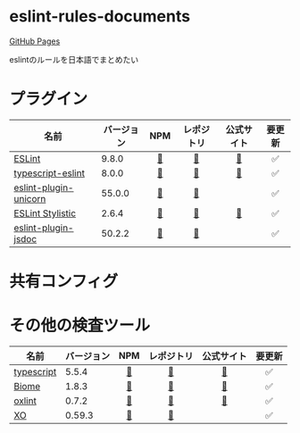 # eslint-rules-documents

[GitHub Pages](https://mikiymk.github.io/eslint-rules-documents/)

eslintのルールを日本語でまとめたい

# プラグイン

| 名前                               | バージョン |                                NPM                                 |                                レポジトリ                                |             公式サイト             | 要更新 |
| ---------------------------------- | ---------- | :----------------------------------------------------------------: | :----------------------------------------------------------------------: | :--------------------------------: | :----: |
| [ESLint](./eslint)                 | 9.8.0      |         [📖](https://www.npmjs.com/package/eslint/v/9.8.0)         |            [🐙](https://github.com/eslint/eslint/tree/v9.8.0)            |      [🔗](https://eslint.org)      |   ✅   |
| [typescript-eslint](./typescript-eslint)  | 8.0.0      |   [📖](https://www.npmjs.com/package/typescript-eslint/v/8.0.0)    | [🐙](https://github.com/typescript-eslint/typescript-eslint/tree/v8.0.0) | [🔗](https://typescript-eslint.io) |   ✅   |
| [eslint-plugin-unicorn](./eslint-plugin-unicorn) | 55.0.0     | [📖](https://www.npmjs.com/package/eslint-plugin-unicorn/v/55.0.0) | [🐙](https://github.com/sindresorhus/eslint-plugin-unicorn/tree/v55.0.0) |                                    |   ✅   |
| [ESLint Stylistic](./eslint-stylistic) | 2.6.4     | [📖](https://www.npmjs.com/package/@stylistic/eslint-plugin/v/2.6.4) | [🐙](https://github.com/eslint-stylistic/eslint-stylistic/tree/v2.6.4) |     [🔗](https://eslint.style)                               |   ✅   |
| [eslint-plugin-jsdoc](./eslint-plugin-jsdoc) | 50.2.2     | [📖](https://www.npmjs.com/package/eslint-plugin-jsdoc/v/50.2.2) | [🐙](https://github.com/gajus/eslint-plugin-jsdoc/tree/v50.2.2) |                                    |   ✅   |

# 共有コンフィグ

# その他の検査ツール

| 名前 | バージョン | NPM | レポジトリ | 公式サイト | 要更新 |
| --- | --- | :---: | :---: | :---: | :---: |
| [typescript](./typescript) | 5.5.4     | [📖](https://www.npmjs.com/package/typescript/v/5.5.4) | [🐙](https://github.com/microsoft/TypeScript/tree/v5.5.4) |    [🔗](https://www.typescriptlang.org)                                |   ✅   |
| [Biome](./biome) | 1.8.3     | [📖](https://www.npmjs.com/package/@biomejs/biome/v/1.8.3) | [🐙](https://github.com/biomejs/biome/tree/cli/v1.8.3) |    [🔗](https://biomejs.dev)                                |   ✅   |
| [oxlint](./oxc) | 0.7.2     | [📖](https://www.npmjs.com/package/oxlint/v/0.7.2) | [🐙](https://github.com/oxc-project/oxc/tree/oxlint_v0.7.2?tab=readme-ov-file) |    [🔗](https://oxc.rs)                                |   ✅   |
| [XO](./xo) | 0.59.3     | [📖](https://www.npmjs.com/package/xo/v/0.59.3) | [🐙](https://github.com/xojs/xo/tree/v0.59.3) |                                   |   ✅   |
